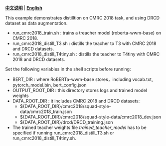 [**中文说明**](README_ZH.md) | [**English**](README.md)

This example demonstrates distilltion on CMRC 2018 task, and using DRCD dataset as data augmentation.


* run_cmrc2018_train.sh : trains a treacher model (roberta-wwm-base) on CMRC 2018.
* run_cmrc2018_distill_T3.sh : distills the teacher to T3 with CMRC 2018 and DRCD datasets.
* run_cmrc2018_distill_T4tiny.sh :  distills the teacher to T4tiny with CMRC 2018 and DRCD datasets.

Set the following variables in the shell scripts before running:

* BERT_DIR :  where RoBERTa-wwm-base stores，including vocab.txt, pytorch_model.bin, bert_config.json
* OUTPUT_ROOT_DIR : this directory stores logs and trained model weights
* DATA_ROOT_DIR : it includes CMRC 2018 and DRCD datasets:
  * \$\{DATA_ROOT_DIR\}/cmrc2018/squad-style-data/cmrc2018_train.json
  * \$\{DATA_ROOT_DIR\}/cmrc2018/squad-style-data/cmrc2018_dev.json
  * \$\{DATA_ROOT_DIR\}/drcd/DRCD_training.json
* The trained teacher weights file *trained_teacher_model* has to be specified if running run_cmrc2018_distill_T3.sh or run_cmrc2018_distill_T4tiny.sh.

